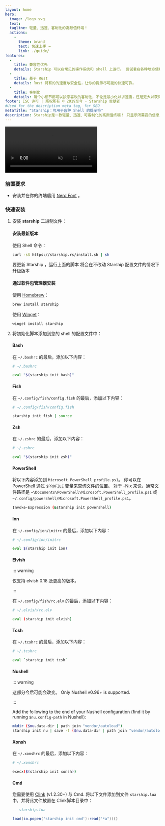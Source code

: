 ```yaml
---
layout: home
hero:
  image: /logo.svg
  text:
  tagline: 轻量、迅速、客制化的高颜值终端！
  actions:
    - 
      theme: brand
      text: 快速上手 →
      link: ./guide/
features:
  - 
    title: 兼容性优先
    details: Starship 可以在常见的操作系统和 shell 上运行。 尝试着在各种地方使用它吧！
  - 
    title: 基于 Rust
    details: Rust 特有的的速度与安全性，让你的提示尽可能的快速可靠。
  - 
    title: 客制化
    details: 每个小细节都可以按您喜欢的客制化，不论是最小化以求速度，还是更大以获得最完善的功能。
footer: ISC 许可 | 版权所有 © 2019至今 - Starship 贡献者
#Used for the description meta tag, for SEO
metaTitle: "Starship：可用于各种 Shell 的提示符"
description: Starship是一款轻量、迅速、可客制化的高颜值终端！ 只显示所需要的信息，将优雅和轻量化合二为一。 可以为Bash、Fish、ZSH、Ion、Tcsh、Elvish、Nu、Xonsh、Cmd和PowerShell执行快速安装。
---
```


<script setup>
import { onMounted } from 'vue'

onMounted(() => {
  const urlParams = new URLSearchParams(window.location.search)
  if (urlParams.has('uwu') || urlParams.has('kawaii')) {
    const img = document.querySelector('.VPHero .VPImage.image-src')
    img.classList.add('uwu')
    img.src = '/logo-uwu.png'
    img.alt = 'Kawaii Starship Logo by @sawaratsuki1004'
  }
})
</script>

<video class="demo-video" muted autoplay loop playsinline>
  <source src="/demo.webm" type="video/webm">
  <source src="/demo.mp4" type="video/mp4">
</video>

### 前置要求

- 安装并在你的终端启用 [Nerd Font](https://www.nerdfonts.com/) 。

### 快速安装

1. 安装 **starship** 二进制文件：


   #### 安装最新版本

   使用 Shell 命令：

   ```sh
   curl -sS https://starship.rs/install.sh | sh
   ```

   要更新 Starship ，运行上面的脚本 将会在不改动 Starship 配置文件的情况下升级版本


   #### 通过软件包管理器安装

   使用 [Homebrew](https://brew.sh/)：

   ```sh
   brew install starship
   ```

   使用 [ Winget](https://github.com/microsoft/winget-cli)：

   ```powershell
   winget install starship
   ```

1. 将初始化脚本添加到您的 shell 的配置文件中：


   #### Bash

   在 `~/.bashrc` 的最后，添加以下内容：

   ```sh
   # ~/.bashrc

   eval "$(starship init bash)"
   ```


   #### Fish

   在 `~/.config/fish/config.fish` 的最后，添加以下内容：

   ```sh
   # ~/.config/fish/config.fish

   starship init fish | source
   ```


   #### Zsh

   在 `~/.zshrc` 的最后，添加以下内容：

   ```sh
   # ~/.zshrc

   eval "$(starship init zsh)"
   ```


   #### PowerShell

   将以下内容添加到 `Microsoft.PowerShell_profile.ps1`。 你可以在 PowerShell 通过 `$PROFILE` 变量来查询文件的位置。 对于 -Nix 来说，通常文件路径是 `~\Documents\PowerShell\Microsoft.PowerShell_profile.ps1` 或 `~/.config/powershell/Microsoft.PowerShell_profile.ps1`。

   ```sh
   Invoke-Expression (&starship init powershell)
   ```


   #### Ion

   在 `~/.config/ion/initrc` 的最后，添加以下内容：

   ```sh
   # ~/.config/ion/initrc

   eval $(starship init ion)
   ```


   #### Elvish

   ::: warning

   仅支持 elvish 0.18 及更高的版本。

   :::

   在 `~/.config/fish/rc.elv` 的最后，添加以下内容：

   ```sh
   # ~/.elvish/rc.elv

   eval (starship init elvish)
   ```


   #### Tcsh

   在 `~/.tcshrc` 的最后，添加以下内容：

   ```sh
   # ~/.tcshrc

   eval `starship init tcsh`
   ```


   #### Nushell

   ::: warning

   这部分今后可能会改变。 Only Nushell v0.96+ is supported.

   :::

   Add the following to the end of your Nushell configuration (find it by running `$nu.config-path` in Nushell):

   ```sh
   mkdir ($nu.data-dir | path join "vendor/autoload")
   starship init nu | save -f ($nu.data-dir | path join "vendor/autoload/starship.nu")
   ```


   #### Xonsh

   在 `~/.xonshrc` 的最后，添加以下内容：

   ```sh
   # ~/.xonshrc

   execx($(starship init xonsh))
   ```


   #### Cmd

   您需要使用 [Clink](https://chrisant996.github.io/clink/clink.html) (v1.2.30+) 与 Cmd. 将以下文件添加到文件 `starship.lua` 中，并将此文件放置在 Clink脚本目录中：

   ```lua
   -- starship.lua

   load(io.popen('starship init cmd'):read("*a"))()
   ```
